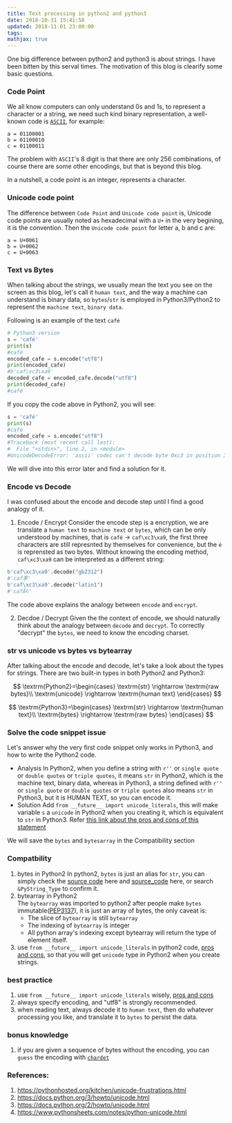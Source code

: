 ```yaml
---
title: Text processing in python2 and python3
date: 2018-10-31 15:41:58
updated: 2018-11-01 23:00:00
tags:
mathjax: true
---
```

One big difference between python2 and python3 is about strings. I have been bitten by this serval times. The motivation of this blog is clearify some basic questions.

### Code Point
We all know computers can only understand 0s and 1s, to represent a character or a string, we need such kind binary representation, a well-known code is 
[`ASCII`](https://www.cs.cmu.edu/~pattis/15-1XX/common/handouts/ascii.html), for example:

```text
a = 01100001
b = 01100010
c = 01100011
```
<!--more-->
The problem with `ASCII`'s 8 digit is that there are only 256 combinations, of course there are some other encodings, but that is beyond this blog.

In a nutshell, a code point is an integer, represents a character.

### Unicode code point

The difference between `Code Point` and `Unicode code point` is, Unicode code points are usually noted as hexadecimal with a `U+` in the very begining, it is the convention. Then the `Unicode code point` for letter a, b and c are:

```text
a = U+0061
b = U+0062
c = U+0063
```

### Text vs Bytes
When talking about the strings, we usually mean the text you see on the screen as this blog, let's call it `human text`, and the way a machine can understand is binary data, so `bytes`/`str` is employed in Python3/Python2 to represent the `machine text`, `binary data`.

Following is an example of the text `café`

```python
# Python3 version
s = 'café'
print(s)
#café
encoded_cafe = s.encode("utf8")
print(encoded_cafe)
#b'caf\xc3\xa9'
decoded_cafe = encoded_cafe.decode("utf8")
print(decoded_cafe)
#café
```

If you copy the code above in Python2, you will see:

```python
s = 'café'
print(s)
#café
encoded_cafe = s.encode("utf8")
#Traceback (most recent call last):
#  File "<stdin>", line 2, in <module>
#UnicodeDecodeError: 'ascii' codec can't decode byte 0xc3 in position 3: ordinal not in range(128)
```

 We will dive into this error later and find a solution for it.

### Encode vs Decode
I was confused about the encode and decode step until I find a good analogy of it. 
1. Encode / Encrypt
Consider the encode step is a encryption, we are translate a `human text` to `machine text` or `bytes`, which can be only understood by machines, that is `café` -> `caf\xc3\xa9`, the first three characters are still represnted by themselves for convenience, but the `é` is reprensted as two bytes.
Without knowing the encoding method, `caf\xc3\xa9` can be interpreted as a different string:

```python
b'caf\xc3\xa9'.decode("gb2312")
#'caf茅'
b'caf\xc3\xa9'.decode("latin1")
#'cafÃ©'
```

The code above explains the analogy between `encode` and `encrypt`.

2. Decdoe / Decrypt
Given the the context of encode, we should naturally think about the analogy between `decode` and `decrypt`. To correctly "decrypt" the `bytes`, we need to know the encoding charset. 

### str vs unicode vs bytes vs bytearray
After talking about the encode and decode, let's take a look about the types for strings.
There are two built-in types in both Python2 and Python3:

$$
\textrm{Python2}=\begin{cases}
           \textrm{str} \rightarrow \textrm{raw bytes}\\
           \textrm{unicode} \rightarrow \textrm{human text}
        \end{cases}
$$

$$
\textrm{Python3}=\begin{cases}
           \textrm{str} \rightarrow \textrm{human text}\\
           \textrm{bytes} \rightarrow \textrm{raw bytes}
        \end{cases}
$$

### Solve the code snippet issue
Let's answer why the very first code snippet only works in Python3, and how to write the Python2 code.
* Analysis
In Python2, when you define a string with `r''` or `single quote` or `double quotes` or `triple quotes`, it means `str` in Python2, which is the machine text, binary data, whereas in Python3, a string defined  with `r''` or `single quote` or `double quotes` or `triple quotes` also means `str` in Python3, but it is HUMAN TEXT, so you can encode it.
* Solution
Add `from __future__ import unicode_literals`, this will make variable `s` a `unicode` in Python2 when you creating it, which is equivalent to `str` in Python3. Refer [this link about the pros and cons of this statement](https://python-future.org/unicode_literals.html)

We will save the `bytes` and `bytesarray` in the Compatibility section

### Compatbility
1. bytes in Python2
  In python2, `bytes` is just an alias for `str`, you can simply check the [source code](https://github.com/python/cpython/blob/2.7/Python/bltinmodule.c#L2725) here and [source_code](https://github.com/python/cpython/blob/2.7/Python/bltinmodule.c#L2755) here, or search `&PyString_Type` to confirm it.
2. bytearray in Python2  
  The `bytearray` was imported to python2 after people make `bytes` immutable([PEP3137](https://www.python.org/dev/peps/pep-3137/)), it is just an array of bytes, the only caveat is:
    - The slice of `bytearray` is still `bytearray`
    - The indexing of `bytearray` is integer
    - All python array's indexing except bytearray will return the type of element itself.
3. use `from __future__ import unicode_literals` in python2 code, [pros and cons](https://python-future.org/unicode_literals.html), so that you will get `unicode` type in Python2 when you create strings.

### best practice
1. use `from __future__ import unicode_literals` wisely, [pros and cons](https://python-future.org/unicode_literals.html)
2. always specify encoding, and "utf8" is strongly recommended.
3. when reading text, always decode it to `human text`, then do whatever processing you like, and translate it to `bytes` to persist the data.

### bonus knowledge
1. if you are given a sequence of bytes without the encoding, you can `guess` the encoding with [`chardet`](https://pypi.org/project/chardet/)

### References:
1. https://pythonhosted.org/kitchen/unicode-frustrations.html
2. https://docs.python.org/3/howto/unicode.html
3. https://docs.python.org/2/howto/unicode.html
4. https://www.pythonsheets.com/notes/python-unicode.html

